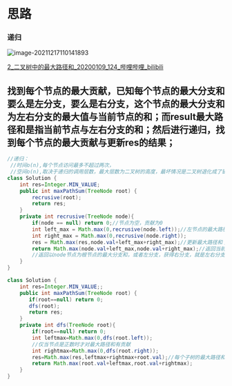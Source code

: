 # 思路

### 递归

![image-20211217110141893](C:\Users\28635\AppData\Roaming\Typora\typora-user-images\image-20211217110141893.png)

[2_二叉树中的最大路径和_20200109_124_哔哩哔哩_bilibili](https://www.bilibili.com/video/BV1W7411r7tB?from=search&seid=14404505058627708404&spm_id_from=333.337.0.0)

## 找到每个节点的最大贡献，已知每个节点的最大分支和要么是左分支，要么是右分支，这个节点的最大分支和为左右分支的最大值与当前节点的和；而result最大路径和是指当前节点与左右分支的和；然后进行递归，找到每个节点的最大贡献与更新res的结果；

```java
//递归：
 //时间o(n),每个节点访问最多不超过两次，
 //空间o(n),取决于递归的调用层数，最大层数为二叉树的高度，最坏情况是二叉树退化成了链表；
class Solution {
    int res=Integer.MIN_VALUE;
    public int maxPathSum(TreeNode root) {
        recrusive(root);
        return res;
    }
    private int recrusive(TreeNode node){
        if(node == null) return 0;//节点为空，贡献为0
        int left_max = Math.max(0,recrusive(node.left));//左节点的最大路径和,当节点的值大于0时才有贡献值，为负值就不考虑了
        int right_max = Math.max(0,recrusive(node.right));
        res = Math.max(res,node.val+left_max+right_max);//更新最大路径和；
        return Math.max(node.val+left_max,node.val+right_max);//返回当前节点的最大贡献
        //返回以node节点为根节点的最大分支和，或者左分支，获得右分支，就是左右分支最大值与当前节点的和；
    }
}
```

```java
class Solution {
    int res=Integer.MIN_VALUE;;
    public int maxPathSum(TreeNode root) {
       if(root==null) return 0;
       dfs(root);
       return res;
    }
    private int dfs(TreeNode root){
        if(root==null) return 0;
        int leftmax=Math.max(0,dfs(root.left));
        //仅当节点是正数时才对最大路径和有贡献
        int rightmax=Math.max(0,dfs(root.right));
        res=Math.max(res,leftmax+rightmax+root.val);//每个子树的最大路径和
        return Math.max(root.val+leftmax,root.val+rightmax);
    }
}
```



